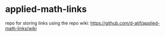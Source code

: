 # applied-math-links
repo for storing links using the repo wiki: https://github.com/d-atif/applied-math-links/wiki
